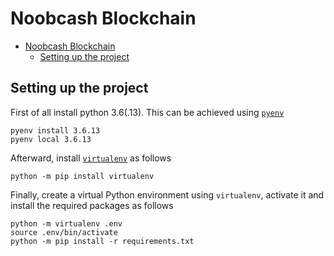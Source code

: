 # Noobcash Blockchain

- [Noobcash Blockchain](#noobcash-blockchain)
  - [Setting up the project](#setting-up-the-project)

## Setting up the project

First of all install python 3.6(.13). This can be achieved using [`pyenv`](https://github.com/pyenv/pyenv)

```shell
pyenv install 3.6.13
pyenv local 3.6.13
```

Afterward, install [`virtualenv`](https://virtualenv.pypa.io/en/latest/) as follows

```shell
python -m pip install virtualenv
```

Finally, create a virtual Python environment using `virtualenv`, activate it and install the required packages as follows

```shell
python -m virtualenv .env
source .env/bin/activate
python -m pip install -r requirements.txt
```
